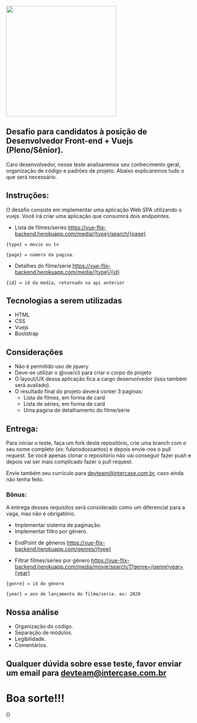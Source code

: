 <p>
    <img src="https://s3.amazonaws.com/img-intercase/wp-content/uploads/2018/10/24205748/logoWebsite1.png" width="300">    
</p>

## Desafio para candidatos à posição de Desenvolvedor Front-end + Vuejs (Pleno/Sênior).
Caro desenvolvedor, nesse teste analisaremos seu conhecimento geral, organização de código e padrões de projeto. 
Abaixo explicaremos tudo o que será necessário.

## Instruções:
O desafio consiste em implementar uma aplicação Web SPA utilizando o vuejs.
Você irá criar uma aplicação que consumirá dois endpointes.

* Lista de filmes/series
https://vue-flix-backend.herokuapp.com/media/{type}/search/{page}

``
{type} = movie ou tv
``

``
{page} = número da pagina.
``

* Detalhes do filme/serie
https://vue-flix-backend.herokuapp.com/media/{type}/{id}

``
{id} = id da media, retornado na api anterior
``

## Tecnologias a serem utilizadas
* HTML
* CSS
* Vuejs
* Bootstrap

## Considerações
+ Não é permitido uso de jquery
+ Deve-se utilizar o @vue/cli para criar o corpo do projeto
+ O layout/UX dessa aplicação fica a cargo desenvolvedor (isso também será avaliado).
+ O resultado final do projeto deverá conter 3 paginas:
    + Lista de filmes, em forma de card
    + Lista de séries, em forma de card
    + Uma pagina de detalhamento do filme/série

## Entrega:
Para iniciar o teste, faça um fork deste repositório, crie uma branch com o seu nome completo (ex: fulanodossantos) e depois envie-nos o pull request. 
Se você apenas clonar o repositório não vai conseguir fazer push e depois vai ser mais complicado fazer o pull request.

Envie também seu currículo para devteam@intercase.com.br, caso ainda não tenha feito.

### Bônus:
A entrega desses requisitos será considerado como um diferencial para a vaga, mas não é obrigatório.

+ Implementar sistema de paginação.
+ Implementar filtro por gênero.

* EndPoint de gêneros
https://vue-flix-backend.herokuapp.com/genres/{type}

* Filtrar filmes/séries por gênero
https://vue-flix-backend.herokuapp.com/media/movie/search/1?genre={genre}year={year}

``
{genre} = id do gênero
``

``
{year} = ano de lançamento do filme/serie. ex: 2020
``

## Nossa análise
* Organização do código.
* Separação de módulos.
* Legibilidade.
* Comentários.

## Qualquer dúvida sobre esse teste, favor enviar um email para devteam@intercase.com.br


# Boa sorte!!!
O 

